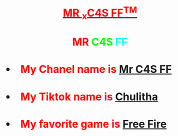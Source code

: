 <html>
<cms>
<head>
    <title>MR C4S FF</title>
</head>
<body><h1><u><b><p align ="center">
<font size=''5" face=''verdana" color="#ff0000">MR <sub>x</sub>C4S FF<sup>TM</sup></font></u></h1>
<h1><p align ="center">
<font size=''5" face=''verdana" color="#FF0000">MR </font>
<font size=''5" face=''verdana" color="#00FF00">C4S </font>
<font size=''5" face=''verdana" color="#00FFFF">FF</font>
</h1><h1><li>
<font size=''5" face=''verdana" color="#FF0000">My Chanel name is</font>
<b><a href="https://www.youtube.com/@mrc4sff">Mr C4S FF </a>
</h1><h1><li>
<font size=''5" face=''verdana" color="#FF0000">My Tiktok name is</font>
<b><a href="https://www.tiktok.com/@mr_c4s_ff_0726?is_from_webapp=1&sender_device=pc">Chulitha</a></h1>
<h1><li>
<font size=''5" face=''verdana" color="#FF0000">My favorite game is</font>
<b><a href="https://play.google.com/store/apps/details?id=com.dts.freefireth">Free Fire</a></h1></font>

</body>
</cms>
</html>    

